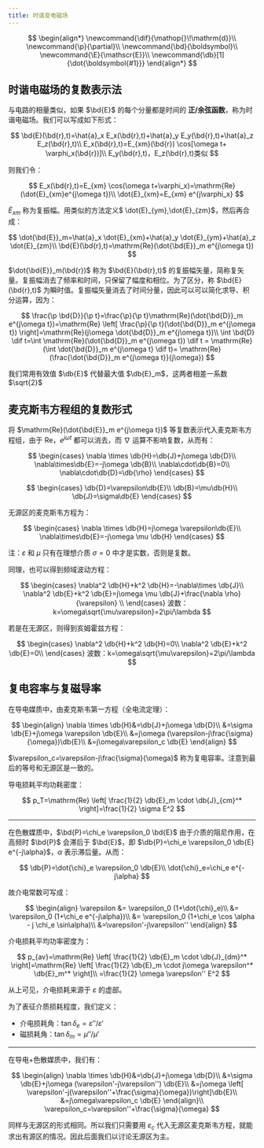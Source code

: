 ```yaml
---
title: 时谐变电磁场
---
```


<!--more-->

$$
\begin{align*}
\newcommand{\dif}{\mathop{}\!\mathrm{d}}\\
\newcommand{\p}{\partial}\\
\newcommand{\bd}{\boldsymbol}\\
\newcommand{\E}{\mathscr{E}}\\
\newcommand{\db}[1]{\dot{\boldsymbol{#1}}}
\end{align*}
$$

## 时谐电磁场的复数表示法

与电路的相量类似，如果 $\bd{E}$ 的每个分量都是时间的 **正/余弦函数**，称为时谐电磁场。我们可以写成如下形式：

$$
\bd{E}(\bd{r},t)=\hat{a}_x E_x(\bd{r},t)+\hat{a}_y E_y(\bd{r},t)+\hat{a}_z E_z(\bd{r},t)\\
E_x(\bd{r},t)=E_{xm}(\bd{r}) \cos[\omega t+ \varphi_x(\bd{r})]\\
E_y(\bd{r},t)，E_z(\bd{r},t)类似
$$

则我们令：

$$
E_x(\bd{r},t)=E_{xm} \cos(\omega t+\varphi_x)=\mathrm{Re}(\dot{E}_{xm}e^{j\omega t})\\
\dot{E}_{xm}=E_{xm} e^{j\varphi_x}
$$

$\dot{E}_{xm}$ 称为复振幅。用类似的方法定义$ \dot{E}\_{ym},\dot{E}\_{zm}$，然后再合成：

$$
\dot{\bd{E}}_m=\hat{a}_x \dot{E}_{xm}+\hat{a}_y \dot{E}_{ym}+\hat{a}_z \dot{E}_{zm}\\
\bd{E}(\bd{r},t)=\mathrm{Re}(\dot{\bd{E}}_m e^{j\omega t})
$$

$\dot{\bd{E}}_m(\bd{r})$ 称为 $\bd{E}(\bd{r},t)$ 的复振幅矢量，简称复矢量。复振幅消去了频率和时间，只保留了幅度和相位。为了区分，称 $\bd{E}(\bd{r},t)$ 为瞬时值。复振幅矢量消去了时间分量，因此可以可以简化求导、积分运算，因为：

$$
\frac{\p \bd{D}}{\p t}=\frac{\p}{\p t}\mathrm{Re}(\dot{\bd{D}}_m e^{j\omega t})=\mathrm{Re} \left[ \frac{\p}{\p t}(\dot{\bd{D}}_m e^{j\omega t}) \right]=\mathrm{Re}(j\omega \dot{\bd{D}}_m e^{j\omega t})\\
\int \bd{D} \dif t=\int \mathrm{Re}(\dot{\bd{D}}_m e^{j\omega t}) \dif t = \mathrm{Re}(\int \dot{\bd{D}}_m e^{j\omega t} \dif t)= \mathrm{Re}(\frac{\dot{\bd{D}}_m e^{j\omega t}}{j\omega})
$$

我们常用有效值 $\db{E}$ 代替最大值 $\db{E}_m$，这两者相差一系数 $\sqrt{2}$

## 麦克斯韦方程组的复数形式

将 $\mathrm{Re}(\dot{\bd{E}}_m e^{j\omega t})$ 等复数表示代入麦克斯韦方程组，由于 $\mathrm{Re}$，$e^{j\omega t}$ 都可以消去，而 $\nabla$ 运算不影响复数，从而有：

$$
\begin{cases}
\nabla \times \db{H}=\db{J}+j\omega \db{D}\\
\nabla\times\db{E}=-j\omega \db{B}\\
\nabla\cdot\db{B}=0\\
\nabla\cdot\db{D}=\db{\rho}
\end{cases}
$$

$$
\begin{cases}
\db{D}=\varepsilon\db{E}\\
\db{B}=\mu\db{H}\\
\db{J}=\sigma\db{E}
\end{cases}
$$

无源区的麦克斯韦方程为：

$$
\begin{cases}
\nabla \times \db{H}=j\omega \varepsilon\db{E}\\
\nabla\times\db{E}=-j\omega \mu \db{H}
\end{cases}
$$

注：$\varepsilon$ 和 $\mu$ 只有在理想介质 $\sigma=0$ 中才是实数，否则是复数。

同理，也可以得到频域波动方程：

$$
\begin{cases}
\nabla^2 \db{H}+k^2 \db{H}=-\nabla\times \db{J}\\
\nabla^2 \db{E}+k^2 \db{E}=j\omega \mu \db{J}+\frac{\nabla \rho}{\varepsilon} \\
\end{cases}
波数：k=\omega\sqrt{\mu\varepsilon}=2\pi/\lambda
$$

若是在无源区，则得到亥姆霍兹方程：

$$
\begin{cases}
\nabla^2 \db{H}+k^2 \db{H}=0\\
\nabla^2 \db{E}+k^2 \db{E}=0\\
\end{cases}
波数：k=\omega\sqrt{\mu\varepsilon}=2\pi/\lambda
$$

## 复电容率与复磁导率

在导电媒质中，由麦克斯韦第一方程（全电流定理）：

$$
\begin{align}
\nabla \times \db{H}&=\db{J}+j\omega \db{D}\\
&=\sigma \db{E}+j\omega \varepsilon \db{E}\\
&=j\omega (\varepsilon-j\frac{\sigma}{\omega})\db{E}\\
&=j\omega\varepsilon_c \db{E}
\end{align}
$$

$\varepsilon_c=\varepsilon-j\frac{\sigma}{\omega}$ 称为复电容率。注意到最后的等号和无源区是一致的。

导电损耗平均功耗密度：

$$
p_T=\mathrm{Re} \left[ \frac{1}{2} \db{E}_m \cdot \db{J}_{cm}^* \right]=\frac{1}{2} \sigma E^2
$$

---

在色散媒质中，$\bd{P}=\chi_e \varepsilon_0 \bd{E}$ 由于介质的阻尼作用，在高频时 $\bd{P}$ 会滞后于 $\bd{E}$，即 $\db{P}=\chi_e \varepsilon_0 \db{E} e^{-j\alpha}$，$\alpha$ 表示滞后量。从而：

$$
\db{P}=\dot{\chi}_e \varepsilon_0 \db{E}\\
\dot{\chi}_e=\chi_e e^{-j\alpha}
$$

故介电常数可写成：

$$
\begin{align}
\varepsilon &= \varepsilon_0 (1+\dot{\chi}_e)\\
&= \varepsilon_0 (1+\chi_e e^{-j\alpha})\\
&= \varepsilon_0 (1+\chi_e \cos \alpha - j \chi_e \sin\alpha)\\
&=\varepsilon'-j\varepsilon''
\end{align}
$$

介电损耗平均功率密度为：

$$
p_{av}=\mathrm{Re} \left[ \frac{1}{2} \db{E}_m \cdot \db{J}_{dm}^* \right]=\mathrm{Re} \left[ \frac{1}{2} \db{E}_m \cdot j\omega \varepsilon^* \db{E}_m^* \right]\\
=\frac{1}{2} \omega \varepsilon'' E^2
$$

从上可见，介电损耗来源于 $\varepsilon$ 的虚部。

为了表征介质损耗程度，我们定义：

* 介电损耗角：$\tan \delta_e = \varepsilon''/\varepsilon'$
* 磁损耗角：$\tan\delta_m = \mu''/\mu'$

---

在导电+色散媒质中，我们有：

$$
\begin{align}
\nabla \times \db{H}&=\db{J}+j\omega \db{D}\\
&=\sigma \db{E}+j\omega (\varepsilon'-j\varepsilon'') \db{E}\\
&=j\omega \left[ \varepsilon'-j(\varepsilon''+\frac{\sigma}{\omega})\right]\db{E}\\
&=j\omega\varepsilon_c \db{E}
\end{align}\\
\varepsilon_c=\varepsilon''+\frac{\sigma}{\omega}
$$

同样与无源区的形式相同。所以我们只需要用 $\varepsilon_c$ 代入无源区麦克斯韦方程，就能求出有源区的情况。因此后面我们以讨论无源区为主。